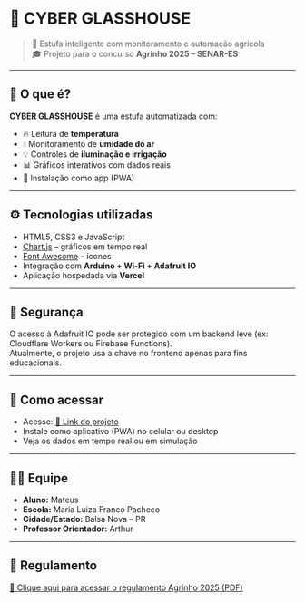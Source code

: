 # 🍓 CYBER GLASSHOUSE

> 🌿 Estufa inteligente com monitoramento e automação agrícola  
> 🎓 Projeto para o concurso **Agrinho 2025 – SENAR-ES**

---

## 🚀 O que é?

**CYBER GLASSHOUSE** é uma estufa automatizada com:

- 🔥 Leitura de **temperatura**
- 💧 Monitoramento de **umidade do ar**
- 💡 Controles de **iluminação e irrigação**
- 📊 Gráficos interativos com dados reais
- 📱 Instalação como app (PWA)

---

## ⚙️ Tecnologias utilizadas

- HTML5, CSS3 e JavaScript
- [Chart.js](https://www.chartjs.org/) – gráficos em tempo real
- [Font Awesome](https://fontawesome.com/) – ícones
- Integração com **Arduino + Wi-Fi + Adafruit IO**
- Aplicação hospedada via **Vercel**

---

## 🔐 Segurança

O acesso à Adafruit IO pode ser protegido com um backend leve (ex: Cloudflare Workers ou Firebase Functions).  
Atualmente, o projeto usa a chave no frontend apenas para fins educacionais.

---

## 📲 Como acessar

- Acesse: [🔗 Link do projeto](https://SEU_LINK_AQUI.vercel.app)
- Instale como aplicativo (PWA) no celular ou desktop
- Veja os dados em tempo real ou em simulação

---

## 🧑‍🏫 Equipe

- **Aluno:** Mateus  
- **Escola:** Maria Luiza Franco Pacheco  
- **Cidade/Estado:** Balsa Nova – PR  
- **Professor Orientador:** Arthur

---

## 📄 Regulamento

[📘 Clique aqui para acessar o regulamento Agrinho 2025 (PDF)](https://www.senar-es.org.br/data/filemanager/uploads/regulamento_agrinho_2025.pdf)

